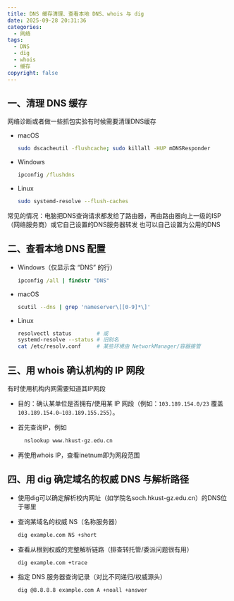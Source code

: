 ```yaml
---
title: DNS 缓存清理、查看本地 DNS、whois 与 dig
date: 2025-09-28 20:31:36
categories:
  - 网络
tags:
  - DNS
  - dig
  - whois
  - 缓存
copyright: false
---
```



## 一、清理 DNS 缓存

网络诊断或者做一些抓包实验有时候需要清理DNS缓存

- macOS
  ```bash
  sudo dscacheutil -flushcache; sudo killall -HUP mDNSResponder
  ```

- Windows
  ```cmd
  ipconfig /flushdns
  ```

- Linux
  ```bash
  sudo systemd-resolve --flush-caches
  ```

 常见的情况：电脑把DNS查询请求都发给了路由器，再由路由器向上一级的ISP（网络服务商）或它自己设置的DNS服务器转发
 也可以自己设置为公用的DNS

## 二、查看本地 DNS 配置

- Windows（仅显示含 “DNS” 的行）
  ```cmd
  ipconfig /all | findstr "DNS"
  ```

- macOS
  ```bash
  scutil --dns | grep 'nameserver\[[0-9]*\]'
  ```

- Linux
  ```bash
  resolvectl status        # 或
  systemd-resolve --status # 旧别名
  cat /etc/resolv.conf     # 某些环境由 NetworkManager/容器接管
  ```

## 三、用 whois 确认机构的 IP 网段

有时使用机构内网需要知道其IP网段

- 目的：确认某单位是否拥有/使用某 IP 网段（例如：`103.189.154.0/23` 覆盖 `103.189.154.0–103.189.155.255`）。

- 首先查询IP，例如
  ```bash
    nslookup www.hkust-gz.edu.cn
    ```
- 再使用whois IP，查看inetnum即为网段范围

## 四、用 dig 确定域名的权威 DNS 与解析路径

- 使用dig可以确定解析校内网址（如学院名soch.hkust-gz.edu.cn）的DNS位于哪里

- 查询某域名的权威 NS（名称服务器）
  ```bash
  dig example.com NS +short
  ```
- 查看从根到权威的完整解析链路（排查转托管/委派问题很有用）
  ```bash
  dig example.com +trace
  ```
- 指定 DNS 服务器查询记录（对比不同递归/权威源头）
  ```bash
  dig @8.8.8.8 example.com A +noall +answer
  ```